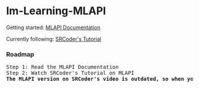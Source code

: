 # Im-Learning-MLAPI

Getting started: [MLAPI Documentation](https://mp-docs.dl.it.unity3d.com/docs/getting-started/about-mlapi)

Currently following: [SRCoder's Tutorial](https://www.youtube.com/watch?v=qJMXv5J4wf4)

### Roadmap
<pre>
Step 1: Read the MLAPI Documentation
Step 2: Watch SRCoder's Tutorial on MLAPI
<b>The MLAPI version on SRCoder's video is outdated, so when you run into code discrepancies, refer to the MLAPI Documentation.</b>
</pre>
